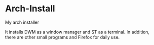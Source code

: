 # Arch-Install
My arch installer

It installs DWM as a window manager and ST as a terminal. In addition, there are other small programs and Firefox for daily use.

